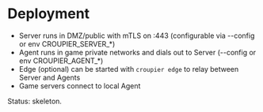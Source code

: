 # Deployment

- Server runs in DMZ/public with mTLS on :443 (configurable via --config or env CROUPIER_SERVER_*)
- Agent runs in game private networks and dials out to Server (--config or env CROUPIER_AGENT_*)
- Edge (optional) can be started with `croupier edge` to relay between Server and Agents
- Game servers connect to local Agent

Status: skeleton.

